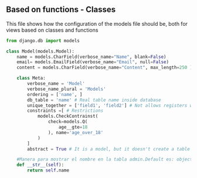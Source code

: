 
## Based on functions - Classes

This file shows how the configuration of the models file should be, both for views based on classes and functions    
```python
from django.db import models

class Model(models.Model):
	name = models.CharField(verbose_name="Name", blank=False)
	email= models.EmailField(verbose_name="Email", null=False)
	content = models.CharField(verbose_name="Content", max_length=250 )

	class Meta:
		verbose_name = 'Model'
		verbose_name_plural = 'Models'
		ordering = ['name', ]
		db_table = 'name' # Real table name inside database
		unique_together = ['field1', 'field2'] # Not allows registers with thesse two combinations
		constraints =[ # Restrictions
			models.CheckContrainst(
				check=models.Q(
					age__gte=18
				), name='age_over_18'
			)
		]
		abstract = True # It is a model, but it doesn't create a table in the db

	#Manera para mostrar el nombre en la tabla admin.Default es: object(Object)
	def __str__(self):
		return self.name
```